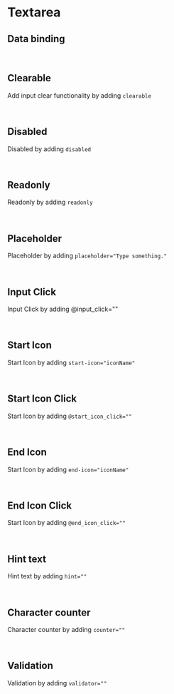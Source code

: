 
# Textarea

## Data binding

<hhl-live-editor title="" htmlCode='
      <template>
      <div class="flx-row flx-align-center flx-justify-start gap-6 p-10">
            <hhl-textarea v-model="txt" label="Text input"></hhl-textarea>
      </div>
      </template>
      <script>
      const txt = ref("Data binding");
      return {txt}
      </script>
'>
</hhl-live-editor>

<br>

## Clearable

Add input clear functionality by adding `clearable`

<hhl-live-editor title="" htmlCode='
      <template>
      <div class="flx-row flx-align-center flx-justify-start gap-6 p-10">
            <hhl-textarea clearable v-model="txt" label="Text input"></hhl-textarea>
      </div>
      </template>
      <script>
      const txt = ref("clearable");
      return {txt}
      </script>
'>
</hhl-live-editor>

<br>

## Disabled

Disabled by adding `disabled`

<hhl-live-editor title="" htmlCode='
      <template>
      <div class="flx-row flx-align-center flx-justify-start gap-6 p-10">
            <hhl-textarea disabled v-model="txt" label="Text input"></hhl-textarea>
      </div>
      </template>
      <script>
      const txt = ref("disabled");
      return {txt}
      </script>
'>
</hhl-live-editor>

<br>

## Readonly

Readonly by adding `readonly`

<hhl-live-editor title="" htmlCode='
      <template>
      <div class="flx-row flx-align-center flx-justify-start gap-6 p-10">
            <hhl-textarea readonly v-model="txt" label="Text input"></hhl-textarea>
      </div>
      </template>
      <script>
      const txt = ref("disabled");
      return {txt}
      </script>
'>
</hhl-live-editor>

<br>

## Placeholder

 Placeholder by adding `placeholder="Type something."`

<hhl-live-editor title="" htmlCode='
      <template>
      <div class="flx-row flx-align-center flx-justify-start gap-6 p-10">
            <hhl-textarea placeholder="Type something." v-model="txt" label="Text input"></hhl-textarea>
      </div>
      </template>
      <script>
      const txt = ref("");
      return {txt}
      </script>
'>
</hhl-live-editor>

<br>

## Input Click

Input Click by adding @input_click=""

<hhl-live-editor title="" htmlCode='
      <template>
      <div class="flx-row flx-align-center flx-justify-start gap-6 p-10">
            <hhl-textarea @input_click="click(txt)" v-model="txt" label="Text input"></hhl-textarea>
      </div>
      </template>
      <script>
      const txt = ref("Input Click");
      function click(e) {
            alert(e);
      }
      return {txt, click}
      </script>
'>
</hhl-live-editor>

<br>

## Start Icon

Start Icon by adding `start-icon="iconName"`

<hhl-live-editor title="" htmlCode='
      <template>
      <div class="flx-row flx-align-center flx-justify-start gap-6 p-10">
            <hhl-textarea start-icon="mail"  v-model="txt" label="Text input"></hhl-textarea>
      </div>
      </template>
      <script>
      const txt = ref("Start icon");
      function click(e) {
            alert(e);
      }
      return {txt, click}
      </script>
'>
</hhl-live-editor>

<br>

## Start Icon Click

Start Icon by adding `@start_icon_click=""`

<hhl-live-editor title="" htmlCode='
      <template>
      <div class="flx-row flx-align-center flx-justify-start gap-6 p-10">
            <hhl-textarea @start_icon_click="click(txt)" start-icon="mail"  v-model="txt" label="Text input"></hhl-textarea>
      </div>
      </template>
      <script>
      const txt = ref("Start icon click");
      function click(e) {
            alert(e);
      }
      return {txt, click}
      </script>
'>
</hhl-live-editor>

<br>

## End Icon

Start Icon by adding `end-icon="iconName"`

<hhl-live-editor title="" htmlCode='
      <template>
      <div class="flx-row flx-align-center flx-justify-start gap-6 p-10">
            <hhl-textarea end-icon="mail"  v-model="txt" label="Text input"></hhl-textarea>
      </div>
      </template>
      <script>
      const txt = ref("End icon");
      function click(e) {
            alert(e);
      }
      return {txt, click}
      </script>
'>
</hhl-live-editor>

<br>


## End Icon Click

Start Icon by adding `@end_icon_click=""`

<hhl-live-editor title="" htmlCode='
      <template>
      <div class="flx-row flx-align-center flx-justify-start gap-6 p-10">
            <hhl-textarea @end_icon_click="click(txt)" end-icon="mail"  v-model="txt" label="Text input"></hhl-textarea>
      </div>
      </template>
      <script>
      const txt = ref("End icon click");
      function click(e) {
            alert(e);
      }
      return {txt, click}
      </script>
'>
</hhl-live-editor>

<br>

## Hint text

Hint text by adding `hint=""`

<hhl-live-editor title="" htmlCode='
      <template>
      <div class="flx-row flx-align-center flx-justify-start gap-6 p-15">
            <hhl-textarea hint="Please type something."  v-model="txt" label="Text input"></hhl-textarea>
      </div>
      </template>
      <script>
      const txt = ref("Hint");
      function click(e) {
            alert(e);
      }
      return {txt, click}
      </script>
'>
</hhl-live-editor>

<br>

## Character counter

Character counter by adding `counter=""`

<hhl-live-editor title="" htmlCode='
      <template>
      <div class="flx-row flx-align-center flx-justify-start gap-6 p-15">
            <hhl-textarea counter="10"  v-model="txt" label="Text input"></hhl-textarea>
      </div>
      </template>
      <script>
      const txt = ref("Counter.");
      function click(e) {
            alert(e);
      }
      return {txt, click}
      </script>
'>
</hhl-live-editor>

<br>

## Validation

Validation by adding `validator=""`

<hhl-live-editor title="" htmlCode='
      <template>
      <div class="flx-col flx-justify-start gap-8 p-15">
            <hhl-textarea v-model="txt" label="required" :validator="[v.required]"></hhl-textarea>
            <hhl-textarea v-model="txt" label="email" :validator="[v.email]"></hhl-textarea>
            <hhl-textarea v-model="txt" label="strMin(5)" :validator="[v.strMin(5)]"></hhl-textarea>
            <hhl-textarea v-model="txt" label="strMax(8)" :validator="[v.strMax(8)]"></hhl-textarea>
      </div>
      </template>
      <script>
      // import { validator } from "components/utils/validator";
      const {validator} = fakeImport;
      const txt = ref("");
      const v = validator;
      function click(e) {
            alert(e);
      }
      return {txt, click, v}
      </script>
'>
</hhl-live-editor>

<br>



